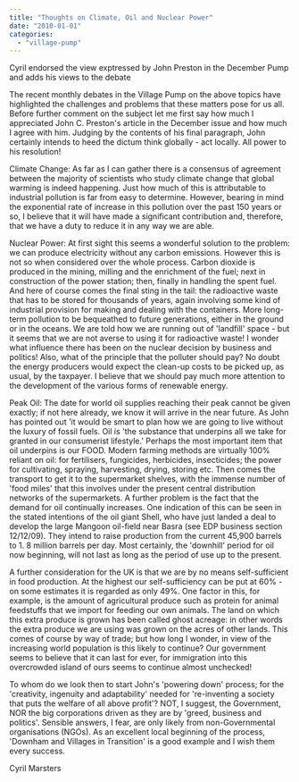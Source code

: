 ```yaml
---
title: "Thoughts on Climate, Oil and Nuclear Power"
date: "2010-01-01"
categories: 
  - "village-pump"
---
```


Cyril endorsed the view exptressed by John Preston in the December Pump and adds his views to the debate

The recent monthly debates in the Village Pump on the above topics have highlighted the challenges and problems that these matters pose for us all. Before further comment on the subject let me first say how much I appreciated John C. Preston's article in the December issue and how much I agree with him. Judging by the contents of his final paragraph, John certainly intends to heed the dictum think globally - act locally. All power to his resolution!

Climate Change: As far as I can gather there is a consensus of agreement between the majority of scientists who study climate change that global warming is indeed happening. Just how much of this is attributable to industrial pollution is far from easy to determine. However, bearing in mind the exponential rate of increase in this pollution over the past 150 years or so, I believe that it will have made a significant contribution and, therefore, that we have a duty to reduce it in any way we are able.

Nuclear Power: At first sight this seems a wonderful solution to the problem: we can produce electricity without any carbon emissions. However this is not so when considered over the whole process. Carbon dioxide is produced in the mining, milling and the enrichment of the fuel; next in construction of the power station; then, finally in handling the spent fuel. And here of course comes the final sting in the tail: the radioactive waste that has to be stored for thousands of years, again involving some kind of industrial provision for making and dealing with the containers. More long-term pollution to be bequeathed to future generations, either in the ground or in the oceans. We are told how we are running out of 'landfill' space - but it seems that we are not averse to using it for radioactive waste! I wonder what influence there has been on the nuclear decision by business and politics! Also, what of the principle that the polluter should pay? No doubt the energy producers would expect the clean-up costs to be picked up, as usual, by the taxpayer. I believe that we should pay much more attention to the development of the various forms of renewable energy.

Peak Oil: The date for world oil supplies reaching their peak cannot be given exactly; if not here already, we know it will arrive in the near future. As John has pointed out 'it would be smart to plan how we are going to live without the luxury of fossil fuels. Oil is 'the substance that underpins all we take for granted in our consumerist lifestyle.' Perhaps the most important item that oil underpins is our FOOD. Modern farming methods are virtually 100% reliant on oil: for fertilisers, fungicides, herbicides, insecticides; the power for cultivating, spraying, harvesting, drying, storing etc. Then comes the transport to get it to the supermarket shelves, with the immense number of 'food miles' that this involves under the present central distribution networks of the supermarkets. A further problem is the fact that the demand for oil continually increases. One indication of this can be seen in the stated intentions of the oil giant Shell, who have just landed a deal to develop the large Mangoon oil-field near Basra (see EDP business section 12/12/09). They intend to raise production from the current 45,900 barrels to 1. 8 million barrels per day. Most certainly, the 'downhill' period for oil now beginning, will not last as long as the period of use up to the present.

A further consideration for the UK is that we are by no means self-sufficient in food production. At the highest our self-sufficiency can be put at 60% - on some estimates it is regarded as only 49%. One factor in this, for example, is the amount of agricultural produce such as protein for animal feedstuffs that we import for feeding our own animals. The land on which this extra produce is grown has been called ghost acreage: in other words the extra produce we are using was grown on the acres of other lands. This comes of course by way of trade; but how long I wonder, in view of the increasing world population is this likely to continue? Our government seems to believe that it can last for ever, for immigration into this overcrowded island of ours seems to continue almost unchecked!

To whom do we look then to start John's 'powering down' process; for the 'creativity, ingenuity and adaptability' needed for 're-inventing a society that puts the welfare of all above profit'? NOT, I suggest, the Government, NOR the big corporations driven as they are by 'greed, business and politics'. Sensible answers, I fear, are only likely from non-Governmental organisations (NGOs). As an excellent local beginning of the process, 'Downham and Villages in Transition' is a good example and I wish them every success.

Cyril Marsters
